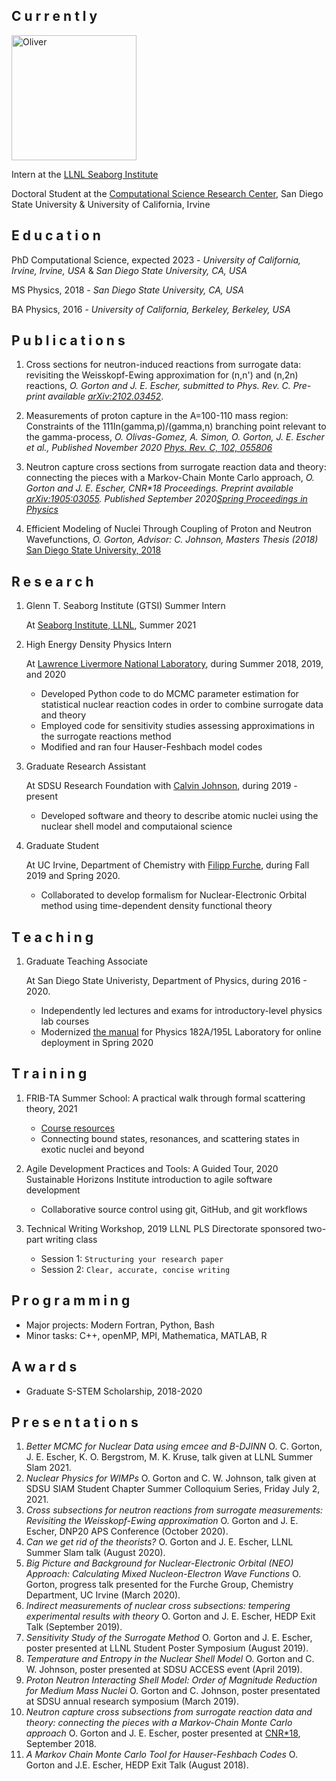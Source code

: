 ## C u r r e n t l y

<img src="oliver2.JPD" alt="Oliver" width="200"/>

Intern at the [LLNL Seaborg Institute](https://seaborg.llnl.gov)

Doctoral Student at the [Computational Science Research Center](http://www.csrc.sdsu.edu/), San Diego State University & University of California, Irvine

## E d u c a t i o n

PhD Computational Science, expected 2023 - _University of California, Irvine, Irvine, USA_ & _San Diego State University, CA, USA_

MS Physics, 2018 - _San Diego State University, CA, USA_

BA Physics, 2016 - _University of California, Berkeley, Berkeley, USA_

## P u b l i c a t i o n s

1. Cross sections for neutron-induced reactions from surrogate data: revisiting the Weisskopf-Ewing approximation for (n,n') and (n,2n) reactions, _O. Gorton and J. E. Escher, submitted to Phys. Rev. C. Pre-print available [arXiv:2102.03452](https://arxiv.org/abs/2102.03452)_.

2. Measurements of proton capture in the A=100-110 mass region: Constraints of the 111In(gamma,p)/(gamma,n) branching point relevant to the
gamma-process, _O. Olivas-Gomez, A. Simon, O. Gorton, J. E. Escher et al., Published November 2020 [Phys. Rev. C, 102, 055806](https://journals.aps.org/prc/abstract/10.1103/PhysRevC.102.055806)_

3. Neutron capture cross sections from surrogate reaction data and theory: connecting the pieces with a Markov-Chain Monte Carlo approach, _O. Gorton and J. E. Escher, CNR*18 Proceedings. Preprint available [arXiv:1905:03055](https://arxiv.org/abs/1905.03055). Published September 2020[Spring Proceedings in Physics](https://doi.org/10.1007/978-3-030-58082-7_28)_

4. Efficient Modeling of Nuclei Through Coupling of Proton and Neutron Wavefunctions, _O. Gorton, Advisor: C. Johnson, Masters Thesis (2018)_ [San Diego State University, 2018](https://csu-sdsu.primo.exlibrisgroup.com/permalink/01CALS_SDL/r45sar/alma991023475280402917)

## R e s e a r c h
1. Glenn T. Seaborg Institute (GTSI) Summer Intern

   At [Seaborg Institute, LLNL](https://seaborg.llnl.gov), Summer 2021

2. High Energy Density Physics Intern  
   
   At [Lawrence Livermore National Laboratory](https://www.llnl.gov), during
   Summer 2018, 2019, and 2020
    - Developed Python code to do MCMC parameter estimation for statistical nuclear reaction codes in order to combine surrogate data and theory
    - Employed code for sensitivity studies assessing approximations in the surrogate reactions method
    - Modified and ran four Hauser-Feshbach model codes

3. Graduate Research Assistant

   At SDSU Research Foundation with [Calvin Johnson](http://sci.sdsu.edu/johnson/), during 2019 - present
   - Developed software and theory to describe atomic nuclei using the nuclear shell model and computaional science

4. Graduate Student

   At UC Irvine, Department of Chemistry with [Filipp Furche](https://ffgroup.chem.uci.edu/members/filipp/), during Fall 2019 and Spring 2020.
   - Collaborated to develop formalism for Nuclear-Electronic Orbital method using time-dependent density functional theory

## T e a c h i n g
1. Graduate Teaching Associate

   At San Diego State Univeristy, Department of Physics, during 2016 - 2020.
   - Independently led lectures and exams for introductory-level physics lab courses
   - Modernized [the manual](https://docs.google.com/document/d/1pejqikoYhlaIMhSzBzUzrnh2hDrC_q-bEcJCeflpX7w/edit?usp=sharing) for Physics 182A/195L Laboratory for online deployment in Spring 2020

## T r a i n i n g
1. FRIB-TA Summer School: A practical walk through formal scattering theory, 2021
   - [Course resources](https://fribtascattering.github.io)
   -  Connecting bound states, resonances, and scattering states in exotic nuclei and beyond

2. Agile Development Practices and Tools: A Guided Tour, 2020
   Sustainable Horizons Institute introduction to agile software development
   - Collaborative source control using git, GitHub, and git workflows

3. Technical Writing Workshop, 2019
   LLNL PLS Directorate sponsored two-part writing class
   - Session 1: ``Structuring your research paper``
   - Session 2: ``Clear, accurate, concise writing``

## P r o g r a m m i n g
- Major projects: Modern Fortran, Python, Bash
- Minor tasks: C++, openMP, MPI, Mathematica, MATLAB, R

## A w a r d s
- Graduate S-STEM Scholarship, 2018-2020

## P r e s e n t a t i o n s
1. _Better MCMC for Nuclear Data using emcee and B-DJINN_ O. C. Gorton, J. E. Escher, K. O. Bergstrom, M. K. Kruse, talk given at LLNL Summer Slam 2021.
2. _Nuclear Physics for WIMPs_ O. Gorton and C. W. Johnson, talk given at SDSU SIAM Student Chapter Summer Colloquium Series,
 Friday July 2, 2021.
3. _Cross subsections for neutron reactions from surrogate measurements:  Revisiting the Weisskopf-Ewing approximation_ O. Gorton and J. E. Escher, DNP20 APS Conference (October 2020).
4. _Can we get rid of the theorists?_ O. Gorton and J. E. Escher, LLNL Summer Slam talk (August 2020).
5. _Big Picture and Background for Nuclear-Electronic Orbital (NEO) Approach: Calculating Mixed Nucleon-Electron Wave Functions_ O. Gorton, progress talk presented for the Furche Group, Chemistry Department, UC Irvine (March 2020).
6. _Indirect measurements of nuclear cross subsections: tempering experimental results with theory_ O. Gorton and J. E. Escher, HEDP Exit Talk (September 2019).
7. _Sensitivity Study of the Surrogate Method_ O. Gorton and J. E. Escher, poster presented at LLNL Student Poster Symposium (August 2019).
8. _Temperature and Entropy in the Nuclear Shell Model_ O. Gorton and C. W. Johnson, poster presented at SDSU ACCESS event (April 2019).
9. _Proton Neutron Interacting Shell Model: Order of Magnitude Reduction for Medium Mass Nuclei_ O. Gorton and C. Johnson, poster presentated at SDSU annual research symposium (March 2019).
10. _Neutron capture cross subsections from surrogate reaction data and theory: connecting the pieces with a Markov-Chain Monte Carlo approach_ O. Gorton and J. E. Escher, poster presented at [CNR*18](https://indico.bnl.gov/event/4158/),  September 2018.
11. _A Markov Chain Monte Carlo Tool for Hauser-Feshbach Codes_ O. Gorton and J.E. Escher, HEDP Exit Talk (August 2018).
